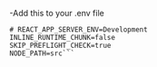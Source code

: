 -Add this to your .env file

````env
# REACT_APP_SERVER_ENV=Development
INLINE_RUNTIME_CHUNK=false
SKIP_PREFLIGHT_CHECK=true
NODE_PATH=src```
````
